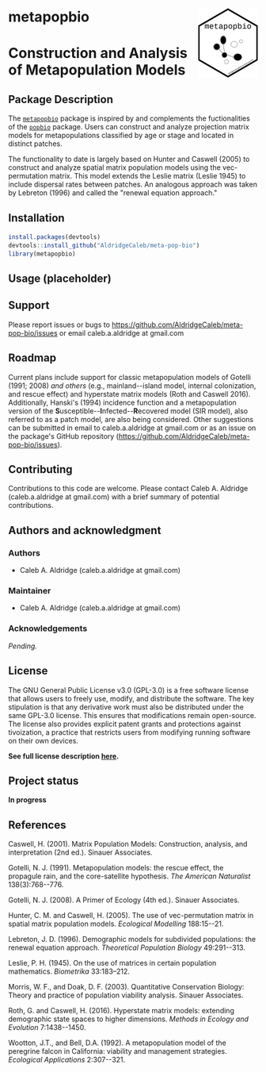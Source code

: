 # metapopbio <a href="https://aldridgecaleb.github.io/meta-pop-bio/"><img src="man/figures/logo.png" align="right" height="139" alt="metapopbio website" /></a>
# Construction and Analysis of Metapopulation Models
## Package Description
The [`metapopbio`](https://github.com/AldridgeCaleb/meta-pop-bio) package is inspired by and complements the fuctionalities of the [`popbio`](https://cran.r-project.org/web/packages/popbio/index.html) package. Users can construct and analyze projection matrix models for metapopulations classified by age or stage and located in distinct patches.

The functionality to date is largely based on Hunter and Caswell (2005) to construct and analyze spatial matrix population models using the vec-permutation matrix. This model extends the Leslie matrix (Leslie 1945) to include dispersal rates between patches. An analogous approach was taken by Lebreton (1996) and called the "renewal equation approach."

## Installation
```r
install.packages(devtools)
devtools::install_github("AldridgeCaleb/meta-pop-bio")
library(metapopbio)
```

## Usage (placeholder)

## Support
Please report issues or bugs to https://github.com/AldridgeCaleb/meta-pop-bio/issues or email caleb.a.aldridge at gmail.com

## Roadmap
Current plans include support for classic metapopulation models of Gotelli (1991; 2008) *and others* (e.g., mainland--island model, internal colonization, and rescue effect) and hyperstate matrix models (Roth and Caswell 2016). Additionally, Hanski's (1994) incidence function and a metapopulation version of the **S**usceptible--**I**nfected--**R**ecovered model (SIR model), also referred to as a patch model, are also being considered. Other suggestions can be submitted in email to caleb.a.aldridge at gmail.com or as an issue on the package's GitHub repository (https://github.com/AldridgeCaleb/meta-pop-bio/issues).

## Contributing

Contributions to this code are welcome. Please contact Caleb A. Aldridge (caleb.a.aldridge at gmail.com) with a brief summary of potential contributions. 

## Authors and acknowledgment

### Authors

* Caleb A. Aldridge (caleb.a.aldridge at gmail.com)

### Maintainer

* Caleb A. Aldridge (caleb.a.aldridge at gmail.com)

### Acknowledgements

*Pending.*

## License

The GNU General Public License v3.0 (GPL-3.0) is a free software license that allows users to freely use, modify, and distribute the software. The key stipulation is that any derivative work must also be distributed under the same GPL-3.0 license. This ensures that modifications remain open-source. The license also provides explicit patent grants and protections against tivoization, a practice that restricts users from modifying running software on their own devices.

**See full license description [here](https://choosealicense.com/licenses/gpl-3.0/).**

## Project status

**In progress**

## References
Caswell, H. (2001). Matrix Population Models: Construction, analysis, and 
interpretation (2nd ed.). Sinauer Associates.

Gotelli, N. J. (1991). Metapopulation models: the rescue effect, the propagule rain, and the core-satellite hypothesis. *The American Naturalist* 138(3):768--776.

Gotelli, N. J. (2008). A Primer of Ecology (4th ed.). Sinauer Associates.

Hunter, C. M. and Caswell, H. (2005). The use of vec-permutation matrix in spatial matrix population models. *Ecological Modelling* 188:15--21.

Lebreton, J. D. (1996). Demographic models for subdivided populations: the renewal equation approach. *Theoretical Population Biology* 49:291--313.

Leslie, P. H. (1945). On the use of matrices in certain population mathematics. *Biometrika* 33:183–212.

Morris, W. F., and Doak, D. F. (2003). Quantitative Conservation Biology: Theory and practice of population viability analysis. Sinauer Associates.

Roth, G. and Caswell, H. (2016). Hyperstate matrix models: extending demographic state spaces to higher dimensions. *Methods in Ecology and Evolution* 7:1438--1450.

Wootton, J.T., and Bell, D.A. (1992). A metapopulation model of the peregrine falcon in California: viability and management strategies. *Ecological Applications* 2:307--321.
